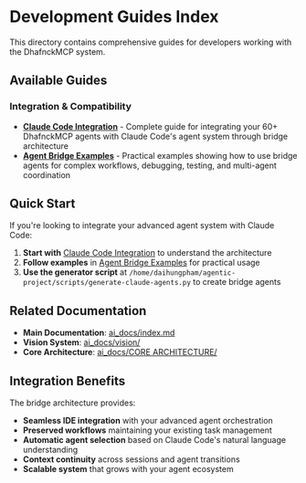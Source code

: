 # Development Guides Index

This directory contains comprehensive guides for developers working with the DhafnckMCP system.

## Available Guides

### Integration & Compatibility

- **[Claude Code Integration](./claude-code-integration.md)** - Complete guide for integrating your 60+ DhafnckMCP agents with Claude Code's agent system through bridge architecture
- **[Agent Bridge Examples](./agent-bridge-examples.md)** - Practical examples showing how to use bridge agents for complex workflows, debugging, testing, and multi-agent coordination

## Quick Start

If you're looking to integrate your advanced agent system with Claude Code:

1. **Start with** [Claude Code Integration](./claude-code-integration.md) to understand the architecture
2. **Follow examples** in [Agent Bridge Examples](./agent-bridge-examples.md) for practical usage
3. **Use the generator script** at `/home/daihungpham/agentic-project/scripts/generate-claude-agents.py` to create bridge agents

## Related Documentation

- **Main Documentation**: [ai_docs/index.md](../index.md)
- **Vision System**: [ai_docs/vision/](../vision/)
- **Core Architecture**: [ai_docs/CORE ARCHITECTURE/](../CORE%20ARCHITECTURE/)

## Integration Benefits

The bridge architecture provides:
- **Seamless IDE integration** with your advanced agent orchestration
- **Preserved workflows** maintaining your existing task management
- **Automatic agent selection** based on Claude Code's natural language understanding
- **Context continuity** across sessions and agent transitions
- **Scalable system** that grows with your agent ecosystem